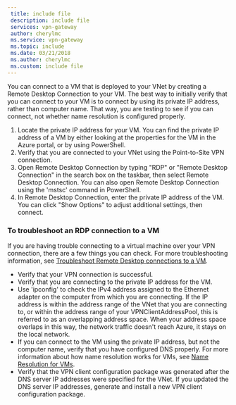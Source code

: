 ```yaml
---
 title: include file
 description: include file
 services: vpn-gateway
 author: cherylmc
 ms.service: vpn-gateway
 ms.topic: include
 ms.date: 03/21/2018
 ms.author: cherylmc
 ms.custom: include file
---
```

You can connect to a VM that is deployed to your VNet by creating a Remote Desktop Connection to your VM. The best way to initially verify that you can connect to your VM is to connect by using its private IP address, rather than computer name. That way, you are testing to see if you can connect, not whether name resolution is configured properly. 

1. Locate the private IP address for your VM. You can find the private IP address of a VM by either looking at the properties for the VM in the Azure portal, or by using PowerShell.
2. Verify that you are connected to your VNet using the  Point-to-Site VPN connection. 
3. Open Remote Desktop Connection by typing "RDP" or "Remote Desktop Connection" in the search box on the taskbar, then select Remote Desktop Connection. You can also open Remote Desktop Connection using the 'mstsc' command in PowerShell. 
3. In Remote Desktop Connection, enter the private IP address of the VM. You can click "Show Options" to adjust additional settings, then connect.

### To troubleshoot an RDP connection to a VM

If you are having trouble connecting to a virtual machine over your VPN connection, there are a few things you can check. For more troubleshooting information, see [Troubleshoot Remote Desktop connections to a VM](../articles/virtual-machines/windows/troubleshoot-rdp-connection.md).

- Verify that your VPN connection is successful.
- Verify that you are connecting to the private IP address for the VM.
- Use 'ipconfig' to check the IPv4 address assigned to the Ethernet adapter on the computer from which you are connecting. If the IP address is within the address range of the VNet that you are connecting to, or within the address range of your VPNClientAddressPool, this is referred to as an overlapping address space. When your address space overlaps in this way, the network traffic doesn't reach Azure, it stays on the local network.
- If you can connect to the VM using the private IP address, but not the computer name, verify that you have configured DNS properly. For more information about how name resolution works for VMs, see [Name Resolution for VMs](../articles/virtual-network/virtual-networks-name-resolution-for-vms-and-role-instances.md).
- Verify that the VPN client configuration package was generated after the DNS server IP addresses were specified for the VNet. If you updated the DNS server IP addresses, generate and install a new VPN client configuration package.